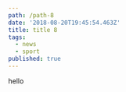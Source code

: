 ```yaml
---
path: /path-8
date: '2018-08-20T19:45:54.463Z'
title: title 8
tags:
  - news
  - sport
published: true
---
```


hello
